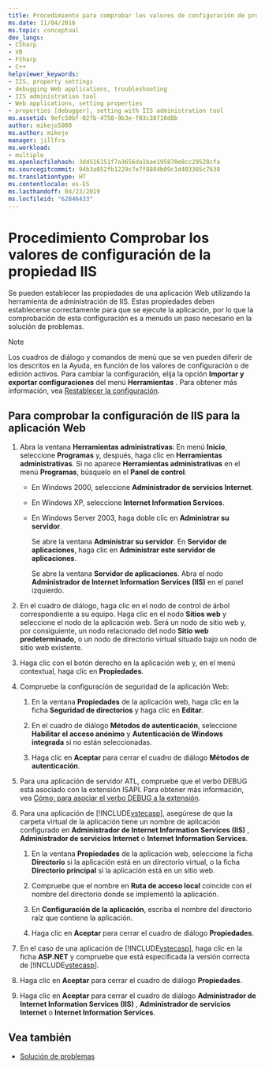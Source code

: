 ```yaml
---
title: Procedimiento para comprobar los valores de configuración de propiedades de IIS | Microsoft Docs
ms.date: 11/04/2016
ms.topic: conceptual
dev_langs:
- CSharp
- VB
- FSharp
- C++
helpviewer_keywords:
- IIS, property settings
- debugging Web applications, troubleshooting
- IIS administration tool
- Web applications, setting properties
- properties [debugger], setting with IIS administration tool
ms.assetid: 9efc50bf-02fb-4750-9b3e-f03c38f10d8b
author: mikejo5000
ms.author: mikejo
manager: jillfra
ms.workload:
- multiple
ms.openlocfilehash: 3dd516151f7a3656da1bae195870e8cc29528cfa
ms.sourcegitcommit: 94b3a052fb1229c7e7f8804b09c1d403385c7630
ms.translationtype: HT
ms.contentlocale: es-ES
ms.lasthandoff: 04/23/2019
ms.locfileid: "62846433"
---
```

# <a name="how-to-verify-iis-property-settings"></a>Procedimiento Comprobar los valores de configuración de la propiedad IIS

Se pueden establecer las propiedades de una aplicación Web utilizando la herramienta de administración de IIS. Estas propiedades deben establecerse correctamente para que se ejecute la aplicación, por lo que la comprobación de esta configuración es a menudo un paso necesario en la solución de problemas.

> [!NOTE]
> Los cuadros de diálogo y comandos de menú que se ven pueden diferir de los descritos en la Ayuda, en función de los valores de configuración o de edición activos. Para cambiar la configuración, elija la opción **Importar y exportar configuraciones** del menú **Herramientas** . Para obtener más información, vea [Restablecer la configuración](../ide/environment-settings.md#reset-settings).

## <a name="to-check-iis-settings-for-the-web-application"></a>Para comprobar la configuración de IIS para la aplicación Web

1. Abra la ventana **Herramientas administrativas**: En menú **Inicio**, seleccione **Programas** y, después, haga clic en **Herramientas administrativas**. Si no aparece **Herramientas administrativas** en el menú **Programas**, búsquelo en el **Panel de control**.

   - En Windows 2000, seleccione **Administrador de servicios Internet**.

   - En Windows XP, seleccione **Internet Information Services**.

   - En Windows Server 2003, haga doble clic en **Administrar su servidor**.

        Se abre la ventana **Administrar su servidor**. En **Servidor de aplicaciones**, haga clic en **Administrar este servidor de aplicaciones**.

        Se abre la ventana **Servidor de aplicaciones**. Abra el nodo **Administrador de Internet Information Services (IIS)** en el panel izquierdo.

2. En el cuadro de diálogo, haga clic en el nodo de control de árbol correspondiente a su equipo. Haga clic en el nodo **Sitios web** y seleccione el nodo de la aplicación web. Será un nodo de sitio web y, por consiguiente, un nodo relacionado del nodo **Sitio web predeterminado**, o un nodo de directorio virtual situado bajo un nodo de sitio web existente.

3. Haga clic con el botón derecho en la aplicación web y, en el menú contextual, haga clic en **Propiedades**.

4. Compruebe la configuración de seguridad de la aplicación Web:

   1. En la ventana **Propiedades** de la aplicación web, haga clic en la ficha **Seguridad de directorios** y haga clic en **Editar**.

   2. En el cuadro de diálogo **Métodos de autenticación**, seleccione **Habilitar el acceso anónimo** y **Autenticación de Windows integrada** si no están seleccionadas.

   3. Haga clic en **Aceptar** para cerrar el cuadro de diálogo **Métodos de autenticación**.

5. Para una aplicación de servidor ATL, compruebe que el verbo DEBUG está asociado con la extensión ISAPI. Para obtener más información, vea [Cómo: para asociar el verbo DEBUG a la extensión](https://msdn.microsoft.com/library/50d261d3-4bd4-41c0-b44e-3591086f121e).

6. Para una aplicación de [!INCLUDE[vstecasp](../code-quality/includes/vstecasp_md.md)], asegúrese de que la carpeta virtual de la aplicación tiene un nombre de aplicación configurado en **Administrador de Internet Information Services (IIS)** , **Administrador de servicios Internet** o **Internet Information Services**.

   1. En la ventana **Propiedades** de la aplicación web, seleccione la ficha **Directorio** si la aplicación está en un directorio virtual, o la ficha **Directorio principal** si la aplicación está en un sitio web.

   2. Compruebe que el nombre en **Ruta de acceso local** coincide con el nombre del directorio donde se implementó la aplicación.

   3. En **Configuración de la aplicación**, escriba el nombre del directorio raíz que contiene la aplicación.

   4. Haga clic en **Aceptar** para cerrar el cuadro de diálogo **Propiedades**.

7. En el caso de una aplicación de [!INCLUDE[vstecasp](../code-quality/includes/vstecasp_md.md)], haga clic en la ficha **ASP.NET** y compruebe que está especificada la versión correcta de [!INCLUDE[vstecasp](../code-quality/includes/vstecasp_md.md)].

8. Haga clic en **Aceptar** para cerrar el cuadro de diálogo **Propiedades**.

9. Haga clic en **Aceptar** para cerrar el cuadro de diálogo **Administrador de Internet Information Services (IIS)** , **Administrador de servicios Internet** o **Internet Information Services**.

## <a name="see-also"></a>Vea también

- [Solución de problemas](../debugger/debugging-web-applications-troubleshooting.md)